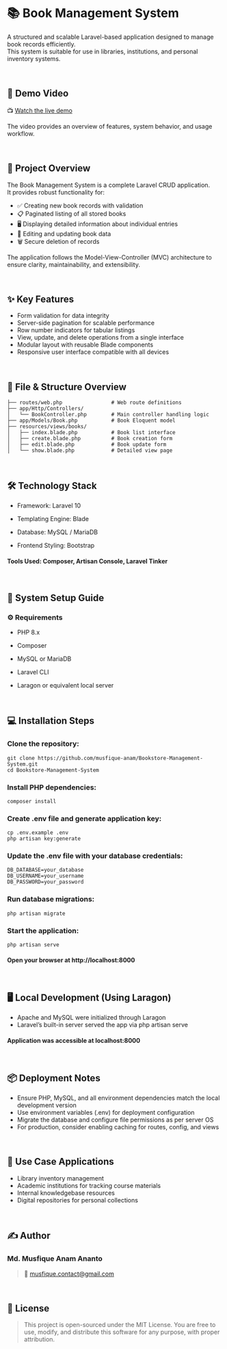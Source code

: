 # 📚 Book Management System

A structured and scalable Laravel-based application designed to manage book records efficiently.  
This system is suitable for use in libraries, institutions, and personal inventory systems.

<br>

## 🎥 Demo Video

📺 [Watch the live demo](https://your-demo-link.com)

The video provides an overview of features, system behavior, and usage workflow.

<br>

## 🚀 Project Overview

The Book Management System is a complete Laravel CRUD application.  
It provides robust functionality for:


- ✅ Creating new book records with validation  
- 📋 Paginated listing of all stored books  
- 🖥️ Displaying detailed information about individual entries  
- 📝 Editing and updating book data  
- 🗑️ Secure deletion of records  


The application follows the Model-View-Controller (MVC) architecture to ensure clarity, maintainability, and extensibility.

<br>

## ✨ Key Features

- Form validation for data integrity  
- Server-side pagination for scalable performance  
- Row number indicators for tabular listings  
- View, update, and delete operations from a single interface  
- Modular layout with reusable Blade components  
- Responsive user interface compatible with all devices  

<br>

## 📁 File & Structure Overview

```plaintext
├── routes/web.php                # Web route definitions
├── app/Http/Controllers/
│   └── BookController.php        # Main controller handling logic
├── app/Models/Book.php           # Book Eloquent model
├── resources/views/books/
│   ├── index.blade.php           # Book list interface
│   ├── create.blade.php          # Book creation form
│   ├── edit.blade.php            # Book update form
│   └── show.blade.php            # Detailed view page
```

<br>

## 🛠 Technology Stack


- Framework: Laravel 10

- Templating Engine: Blade

- Database: MySQL / MariaDB

- Frontend Styling: Bootstrap

#### Tools Used: Composer, Artisan Console, Laravel Tinker

<br>

## 🔧 System Setup Guide

### ⚙️ Requirements

- PHP 8.x

- Composer

- MySQL or MariaDB

- Laravel CLI

- Laragon or equivalent local server

<br>

## 💻 Installation Steps

### Clone the repository:

```
git clone https://github.com/musfique-anam/Bookstore-Management-System.git
cd Bookstore-Management-System
```

### Install PHP dependencies:
```
composer install
```

### Create .env file and generate application key:
```
cp .env.example .env
php artisan key:generate
```

### Update the .env file with your database credentials:
```
DB_DATABASE=your_database
DB_USERNAME=your_username
DB_PASSWORD=your_password
```

### Run database migrations:
```
php artisan migrate
```

### Start the application:
```
php artisan serve
```

#### Open your browser at http://localhost:8000

<br>

## 🖥️ Local Development (Using Laragon)

- Apache and MySQL were initialized through Laragon
- Laravel’s built-in server served the app via php artisan serve


#### Application was accessible at localhost:8000

<br>

## 📦 Deployment Notes

- Ensure PHP, MySQL, and all environment dependencies match the local development version
- Use environment variables (.env) for deployment configuration
- Migrate the database and configure file permissions as per server OS
- For production, consider enabling caching for routes, config, and views

<br>

## 🎯 Use Case Applications

- Library inventory management
- Academic institutions for tracking course materials
- Internal knowledgebase resources
- Digital repositories for personal collections


<br>

## ✍️ Author

### Md. Musfique Anam Ananto
> 📧 musfique.contact@gmail.com

<br>

## 📜 License
> This project is open-sourced under the MIT License.
You are free to use, modify, and distribute this software for any purpose, with proper attribution.